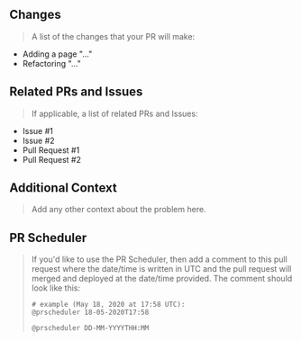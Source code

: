 ## Changes

> A list of the changes that your PR will make:

* Adding a page "..."
* Refactoring "..."

## Related PRs and Issues

> If applicable, a list of related PRs and Issues:

* Issue #1
* Issue #2
* Pull Request #1
* Pull Request #2

## Additional Context

> Add any other context about the problem here.

## PR Scheduler

> If you'd like to use the PR Scheduler, then add a comment to this pull request where the date/time is written in UTC and the pull request will merged and deployed at the date/time provided. The comment should look like this:
> ```
> # example (May 18, 2020 at 17:58 UTC):
> @prscheduler 18-05-2020T17:58
>
> @prscheduler DD-MM-YYYYTHH:MM
> ```
